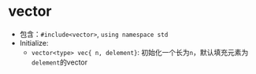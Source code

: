 # vector
- 包含：`#include<vector>`, `using namespace std`
- Initialize: 
  - `vector<type> vec{ n, delement}`: 初始化一个长为`n`，默认填充元素为`delement`的vector